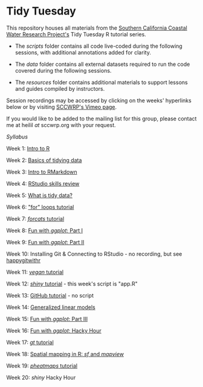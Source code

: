 # Tidy Tuesday
This repository houses all materials from the [Southern California Coastal Water Research Project's](https://www.sccwrp.org/) Tidy Tuesday R tutorial series.

- The *scripts* folder contains all code live-coded during the following sessions, with additional annotations added for clarity.

- The *data* folder contains all external datasets required to run the code covered during the following sessions.

- The *resources* folder contains additional materials to support lessons and guides compiled by instructors.

Session recordings may be accessed by clicking on the weeks' hyperlinks below or by visiting [SCCWRP's Vimeo page](https://vimeo.com/sccwrp).

If you would like to be added to the mailing list for this group, please contact me at heilil *at* sccwrp.org with your request.

*Syllabus*

Week 1: [Intro to R](https://vimeo.com/447182978)

Week 2: [Basics of tidying data](https://vimeo.com/449376586)

Week 3: [Intro to RMarkdown](https://vimeo.com/453355688)

Week 4: [RStudio skills review](https://vimeo.com/455941894)

Week 5: [What is tidy data?](https://vimeo.com/456928749)

Week 6: ["for" loops tutorial](https://vimeo.com/458786351)

Week 7: [*forcats* tutorial](https://vimeo.com/465011265)

Week 8: [Fun with *ggplot*: Part I](https://vimeo.com/465017065)

Week 9: [Fun with *ggplot*: Part II](https://vimeo.com/467740185)

Week 10: Installing Git & Connecting to RStudio - no recording, but see [happygitwithr](https://happygitwithr.com/)

Week 11: [*vegan* tutorial](https://vimeo.com/471034228)

Week 12: [*shiny* tutorial](https://vimeo.com/473515014) - this week's script is "app.R"

Week 13: [GitHub tutorial](https://vimeo.com/478095078) - no script

Week 14: [Generalized linear models](https://vimeo.com/478097567)

Week 15: [Fun with *ggplot*: Part III](https://vimeo.com/485543544)

Week 16: [Fun with *ggplot*: Hacky Hour](https://vimeo.com/485546794)

Week 17: [*gt* tutorial](https://vimeo.com/491361827)

Week 18: [Spatial mapping in R: *sf* and *mapview*](https://vimeo.com/491362635)

Week 19: [*pheatmaps* tutorial](https://vimeo.com/491367706)

Week 20: *shiny* Hacky Hour
